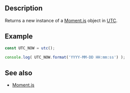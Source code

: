 
## Description

Returns a new instance of a [Moment.js](https://momentjs.com/) object in [UTC](https://en.wikipedia.org/wiki/Coordinated_Universal_Time).

## Example

```javascript
const UTC_NOW = utc();

console.log( UTC_NOW.format('YYYY-MM-DD HH:mm:ss') );
```

## See also

* [Moment.js](https://momentjs.com/)
